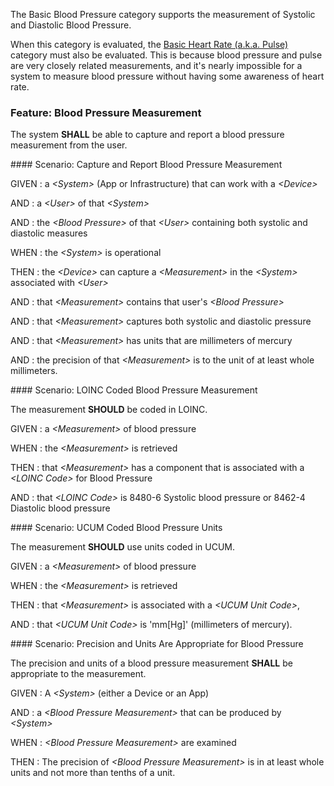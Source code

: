 The Basic Blood Pressure category supports the measurement of Systolic and Diastolic Blood Pressure.

When this category is evaluated, the [Basic Heart Rate (a.k.a. Pulse)](basic_heart_rate.html)
category must also be evaluated.  This is because blood pressure and pulse are very
closely related measurements, and it's nearly impossible for a system to measure blood
pressure without having some awareness of heart rate.
<span id='blood-pressure-measurement'/>
### <span class='glyphicon glyphicon-phone'/> <span class='glyphicon glyphicon-dashboard'/> <span class='glyphicon glyphicon-cloud'/> Feature: Blood Pressure Measurement

The system **SHALL** be able to capture and report a blood pressure measurement from the user.


<span id='capture-and-report-blood-pressure-measurement'/>
#### <span class='glyphicon text-success glyphicon-phone'/> <span class='glyphicon text-success glyphicon-dashboard'/> <span class='glyphicon text-success glyphicon-cloud'/> Scenario: Capture and Report Blood Pressure Measurement


GIVEN
: a <i>&lt;System&gt;</i> (App or Infrastructure) that can work with a <i>&lt;Device&gt;</i>

   AND
   : a <i>&lt;User&gt;</i> of that <i>&lt;System&gt;</i>

   AND
   : the <i>&lt;Blood Pressure&gt;</i> of that <i>&lt;User&gt;</i> containing both systolic and diastolic measures

WHEN
: the <i>&lt;System&gt;</i> is operational

THEN
: the <i>&lt;Device&gt;</i> can capture a <i>&lt;Measurement&gt;</i> in the <i>&lt;System&gt;</i> associated with <i>&lt;User&gt;</i>

   AND
   : that <i>&lt;Measurement&gt;</i> contains that user's <i>&lt;Blood Pressure&gt;</i>

   AND
   : that <i>&lt;Measurement&gt;</i> captures both systolic and diastolic pressure

   AND
   : that <i>&lt;Measurement&gt;</i> has units that are millimeters of mercury

   AND
   : the precision of that <i>&lt;Measurement&gt;</i> is to the unit of at least whole millimeters.


<span id='loinc-coded-blood-pressure-measurement'/>
#### <span class='glyphicon text-info glyphicon-phone'/> <span class='glyphicon text-info glyphicon-cloud'/> Scenario: LOINC Coded Blood Pressure Measurement

The measurement **SHOULD** be coded in LOINC.

GIVEN
: a <i>&lt;Measurement&gt;</i> of blood pressure

WHEN
: the <i>&lt;Measurement&gt;</i> is retrieved

THEN
: that <i>&lt;Measurement&gt;</i> has a component that is associated with a <i>&lt;LOINC Code&gt;</i> for Blood Pressure

   AND
   : that <i>&lt;LOINC Code&gt;</i> is 8480-6 Systolic blood pressure or 8462-4 Diastolic blood pressure


<span id='ucum-coded-blood-pressure-units'/>
#### <span class='glyphicon text-info glyphicon-phone'/> <span class='glyphicon text-info glyphicon-cloud'/> Scenario: UCUM Coded Blood Pressure Units

The measurement **SHOULD** use units coded in UCUM.

GIVEN
: a <i>&lt;Measurement&gt;</i> of blood pressure

WHEN
: the <i>&lt;Measurement&gt;</i> is retrieved

THEN
: that <i>&lt;Measurement&gt;</i> is associated with a <i>&lt;UCUM Unit Code&gt;</i>,

   AND
   : that <i>&lt;UCUM Unit Code&gt;</i> is 'mm[Hg]' (millimeters of mercury).


<span id='precision-and-units-are-appropriate-for-blood-pressure'/>
#### <span class='glyphicon text-success glyphicon-phone'/> <span class='glyphicon text-success glyphicon-dashboard'/> Scenario: Precision and Units Are Appropriate for Blood Pressure

The precision and units of a blood pressure measurement **SHALL** be appropriate to the measurement.

GIVEN
: A <i>&lt;System&gt;</i> (either a Device or an App)

   AND
   : a <i>&lt;Blood Pressure Measurement&gt;</i> that can be produced by <i>&lt;System&gt;</i>

WHEN
: <i>&lt;Blood Pressure Measurement&gt;</i> are examined

THEN
: The precision of <i>&lt;Blood Pressure Measurement&gt;</i> is in at least whole units and not more than tenths of a unit.

